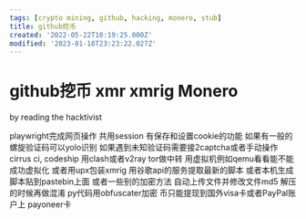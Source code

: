 ```yaml
---
tags: [crypto mining, github, hacking, monero, stub]
title: github挖币
created: '2022-05-22T10:19:25.000Z'
modified: '2023-01-18T23:23:22.027Z'
---
```


# github挖币 xmr xmrig Monero

by reading the hacktivist 

playwright完成网页操作 共用session 有保存和设置cookie的功能 如果有一般的螺旋验证码可以yolo识别 如果遇到未知验证码需要接2captcha或者手动操作
cirrus ci, codeship
用clash或者v2ray tor做中转 用虚拟机例如qemu看看能不能成功虚拟化 或者用upx包装xmrig
用谷歌api的服务提取最新的脚本 或者本机生成脚本贴到pastebin上面 或者一些别的加密方法 自动上传文件并修改文件md5 解压的时候再做混淆 py代码用obfuscater加密
币只能提现到国外visa卡或者PayPal账户上 payoneer卡

